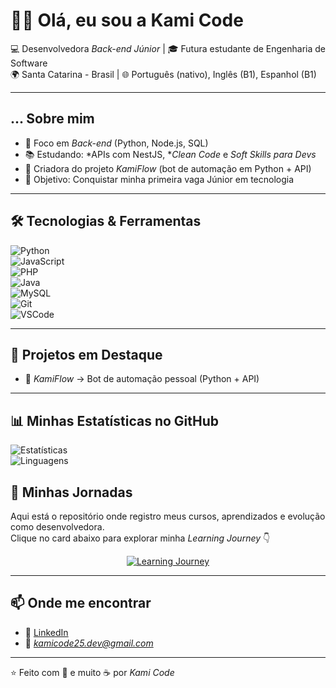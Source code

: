 # 🚀✨ Olá, eu sou a Kami Code  

💻 Desenvolvedora *Back-end Júnior* | 🎓 Futura estudante de Engenharia de Software  
🌍 Santa Catarina - Brasil | 🌐 Português (nativo), Inglês (B1), Espanhol (B1)  

---

## ... Sobre mim  
- 🔧 Foco em *Back-end* (Python, Node.js, SQL)  
- 📚 Estudando: *APIs com NestJS, **Clean Code* e *Soft Skills para Devs*  
- 🌟 Criadora do projeto *KamiFlow* (bot de automação em Python + API)  
- 🎯 Objetivo: Conquistar minha primeira vaga Júnior em tecnologia  

---

## 🛠 Tecnologias & Ferramentas  

![Python](https://img.shields.io/badge/-Python-0D1117?style=for-the-badge&logo=python&logoColor=3776AB)  
![JavaScript](https://img.shields.io/badge/-JavaScript-0D1117?style=for-the-badge&logo=javascript&logoColor=F7DF1E)  
![PHP](https://img.shields.io/badge/-PHP-0D1117?style=for-the-badge&logo=php&logoColor=777BB4)  
![Java](https://img.shields.io/badge/-Java-0D1117?style=for-the-badge&logo=java&logoColor=007396)  
![MySQL](https://img.shields.io/badge/-MySQL-0D1117?style=for-the-badge&logo=mysql&logoColor=4479A1)  
![Git](https://img.shields.io/badge/-Git-0D1117?style=for-the-badge&logo=git&logoColor=F05032)  
![VSCode](https://img.shields.io/badge/-VSCode-0D1117?style=for-the-badge&logo=visual-studio-code&logoColor=007ACC)  

---

## 📌 Projetos em Destaque  

- 🔹 *KamiFlow* → Bot de automação pessoal (Python + API)    

---

## 📊 Minhas Estatísticas no GitHub  

![Estatísticas](https://github-readme-stats.vercel.app/api?username=kamicode25dev-hub&show_icons=true&theme=tokyonight)  
![Linguagens](https://github-readme-stats.vercel.app/api/top-langs/?username=kamicode25dev-hub&layout=compact&theme=tokyonight)  

## 🚀 Minhas Jornadas

Aqui está o repositório onde registro meus cursos, aprendizados e evolução como desenvolvedora.  
Clique no card abaixo para explorar minha *Learning Journey* 👇

<p align="center">
  <a href="https://github.com/kamicode25dev-hub/learning-journey" target="_blank">
    <img src="https://img.shields.io/badge/Learning%20Journey-8A2BE2?style=for-the-badge&logo=github&logoColor=white" alt="Learning Journey"/>
  </a>
</p>

---

## 📫 Onde me encontrar  
- 💼 [LinkedIn](https://linkedin.com/in/seu-perfil)  
- 📧 *kamicode25.dev@gmail.com*  

---

⭐ Feito com 💜 e muito ☕ por *Kami Code*
